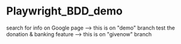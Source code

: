 # Playwright_BDD_demo
search for info on Google page
--> this is on "demo" branch
test the donation & banking feature
--> this is on "givenow" branch 

